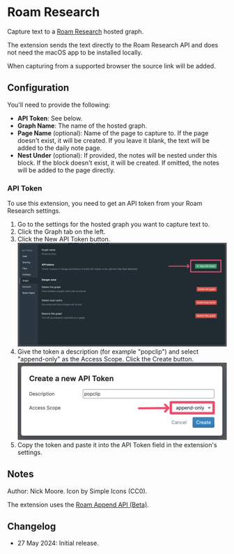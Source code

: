 # Roam Research

Capture text to a [Roam Research][home] hosted graph.

The extension sends the text directly to the Roam Research API and does not need the macOS app to be installed locally.

When capturing from a supported browser the source link will be added.

## Configuration

You'll need to provide the following:

- **API Token**: See below.
- **Graph Name**: The name of the hosted graph.
- **Page Name** (optional): Name of the page to capture to. If the page doesn't exist, it will be created. If you leave it blank, the text will be added to the daily note page.
- **Nest Under** (optional): If provided, the notes will be nested under this block. If the block doesn't exist, it will be created. If omitted, the notes will be added to the page directly.

### API Token

To use this extension, you need to get an API token from your Roam Research settings.

1. Go to the settings for the hosted graph you want to capture text to.
2. Click the Graph tab on the left.
3. Click the New API Token button.
   ![](_media/shot-token-1.png)
4. Give the token a description (for example "popclip") and select "append-only" as the Access Scope. Click the Create button. ![](_media/shot-token-2.png)
5. Copy the token and paste it into the API Token field in the extension's settings.

## Notes

Author: Nick Moore. Icon by Simple Icons (CC0).

The extension uses the [Roam Append API (Beta)][api].

[home]: https://roamresearch.com/
[api]: https://roamresearch.com/#/app/developer-documentation/page/eb8OVhaFC

## Changelog

- 27 May 2024: Initial release.
